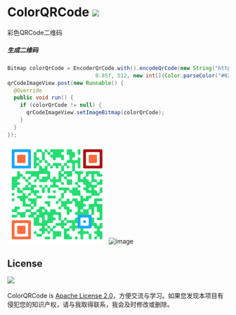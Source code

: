# ColorQRCode <a href=""><img src="https://img.shields.io/badge/Build-pass-brightgreen"/></a>

彩色QRCode二维码

##### 生成二维码

```java
Bitmap colorQrCode = EncoderQrCode.with().encodeQrCode(new String("https://github.com/MALTF".getBytes(StandardCharsets.UTF_8)),
                            0.85f, 512, new int[]{Color.parseColor("#02E06D"), Color.WHITE}, 1);
qrCodeImageView.post(new Runnable() {
  @Override
  public void run() {
    if (colorQrCode != null) {
      qrCodeImageView.setImageBitmap(colorQrCode);
    }
  }
});
```

<img src="/colorqrcode_screenshot.png" width="45%">

<img width="44%" alt="image" src="https://user-images.githubusercontent.com/15863058/198491706-241485a0-9b57-41d1-a0f8-ce11f3ccaea6.png">

## License
<a href="https://996.icu"><img src="https://img.shields.io/badge/link-996.icu-red.svg"></a>

ColorQRCode is [Apache License 2.0](/LICENSE)，方便交流与学习。如果您发现本项目有侵犯您的知识产权，请与我取得联系，我会及时修改或删除。

<!--MALTF/ColorQRCode is licensed under the

Apache License 2.0
A permissive license whose main conditions require preservation of copyright and license notices. Contributors provide an express grant of patent rights. Licensed works, modifications, and larger works may be distributed under different terms and without source code. -->
